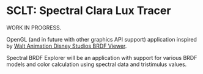# SCLT: Spectral Clara Lux Tracer

WORK IN PROGRESS.

OpenGL (and in future with other graphics API support) application inspired by <a href="https://github.com/wdas/brdf">Walt Animation Disney Studios BRDF Viewer</a>.

Spectral BRDF Explorer will be an application with support for various BRDF models and color calculation using spectral data and tristimulus values.
